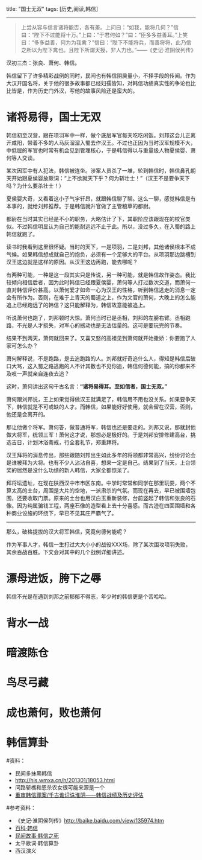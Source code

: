 title: "国士无双"
tags: [历史,阅读,韩信]

---

>上尝从容与信言诸将能否，各有差。上问曰：“如我，能将几何？”信曰：“陛下不过能将十万。”上曰：“于君何如？”曰：“臣多多益善耳。”上笑曰：“多多益善，何为为我禽？”信曰：“陛下不能将兵，而善将将，此乃信之所以为陛下禽也。且陛下所谓天授，非人力也。”——《史记·淮阴侯列传》

汉初三杰：张良、萧何、韩信。

韩信留下了许多精彩战例的同时，民间也有韩信阴戾量小，不择手段的传闻。作为大汉开国名将，关于他的很多故事都已经妇孺皆知，对韩信功绩真实性的争论也比比皆是，作为历史门外汉，写他的故事风险还是蛮大的。

# 诸将易得，国士无双

韩信初至汉营，跟在项羽军中一样，做个底层军官每天吃吃闲饭。刘邦这会儿正离开咸阳，带着不多的人马灰溜溜入蜀去作汉王。不过也正因为当时汉军规模不大，中低层的军官也时常有机会见到管理核心，于是韩信得以与重量级人物夏侯婴、萧何等人交谈。

某次因军中有人犯法，韩信被连坐。涉案人员杀了一堆，轮到韩信时，韩信鼻孔朝天开始跟夏侯婴放厥词：“上不欲就天下乎？何为斩壮士！”（汉王不是要争天下吗？为什么要杀壮士！）

夏侯婴大奇，又看着这小子气宇轩昂，就跟韩信聊了聊。这么一聊，感觉韩信是有本事的，就给刘邦推荐。于是韩信就升官做了主管粮草的都尉。

都尉在当时其实已经是不小的职务，大略估计了下，其职阶应该跟现在的校官类似。不过韩信明显认为自己的能耐远远不止于此。所以，没过多久，在入蜀的路上韩信就跑了。

读书时我看到这里很怀疑。当时的天下，一是项羽，二是刘邦，其他诸侯根本不成气候。如果韩信想成就自己的抱负，必须有一个足够大的平台。从项羽那边跳槽到汉王这边就是这样的原因。从汉王这边再跑，能去哪呢？

有两种可能，一种是这一段其实只是传说，另一种可能，就是韩信故作姿态。我比较倾向相信后者，因为此时韩信已经跟夏侯婴，萧何等人打过数次交道，而萧何一直对韩信评价甚高。以萧何爱才如命一心为汉王的性格，听到韩信逃走的消息一定会有所作为。否则，在难于上青天的蜀道之上，作为文官的萧何，大晚上的怎么能追上已经跑远了的韩信？这只能解释为，韩信故意能被追上。

听说萧何也跑了，刘邦顿时大惊。萧何当时已是丞相，刘邦的左膀右臂。丞相跑路，不光是人才损失，对军心的撼动也是无法估量的。这可是要玩完的节奏。

结果不到两天，萧何就回来了。又喜又怒的高祖见到萧何就开始撒娇：你要跑了人家可怎么办？

萧何解释说，不是跑路，是去追跑路的人。刘邦就好奇追什么人，得知是韩信后破口大骂，这入蜀之路逃跑的人不计其数也不见你追，韩信何德何能，搞的你都来不及吱一声就亲自连夜去追？

这时，萧何讲出这句千古名言：**“诸将易得耳。至如信者，国士无双。”**

萧何跟刘邦说，王上如果觉得做汉王就满足了，韩信用不用也没关系。如果要争天下，韩信就是不可或缺的人才。而韩信，如果能好好使用，就会留在汉营，否则，他还是会离开的。

那让他做个将军。萧何答，做普通将军，韩信也还是要走的。刘邦又说，那就封他做大将军，统领三军！萧何这才说，那想必是极好的。于是刘邦安排修建高台，挑选吉日，计划沐浴斋戒，行全套礼节，郑重拜将。

汉王拜将的消息传出，那些跟随刘邦出生如此多年的将领都非常高兴，纷纷讨论会是谁被拜为大将。也有不少人沾沾自喜，想来一定是自己。结果到了当天，上台领奖的居然是没什么功绩的新人韩信，大家全都惊呆了。

拜将坛遗址，在现在陕西汉中市市区东南。中学时常常和同学在那里玩耍，两个不算太高的土台，周围是大片的空地，一派肃杀的气氛。而现在再去，早已被围墙包围，还要收取门票。原来的土台也用汉白玉重新装修，台前竖起了韩信和张良的石像。因为纯属骗钱工程，两座石像的造型看上去十分喜感。而古迹在四面围墙和各种商业设施的环绕下，早已不见其庄严霸气了。

******

那么，破格提拔的汉大将军韩信，究竟何德何能呢？

作为军事人才，韩信一生打过大大小小的战役XXX场，除了某次围攻项羽失败，其余百战百胜。下文会对其中的几个战例详细讲述。

# 漂母进饭，胯下之辱

韩信不光是在遇到刘邦之前郁郁不得志，年少时的韩信更是个苦哈哈。

# 背水一战

# 暗渡陈仓

# 鸟尽弓藏

# 成也萧何，败也萧何

# 韩信算卦

#资料：
- 民间多抹黑韩信
- http://his.wmxa.cn/h/201301/18053.html
- 问路斩樵和恩杀农女很可能来源是一个
- [重审韩信罪案/千古谁识诛淮阴——韩信战绩及历史评估](http://www.ruiwen.com/news/59585.htm)

#参考资料：

- 《史记·淮阴侯列传》http://baike.baidu.com/view/135974.htm
- [百科·韩信 ](http://zh.wikipedia.org/wiki/%E9%9F%A9%E4%BF%A1)
- [民间故事·韩信之死](http://www.sjzlq.gov.cn/article/20110517/745419885-2011-05511.html )
- 太平歌词·韩信算卦
- 西汉演义
